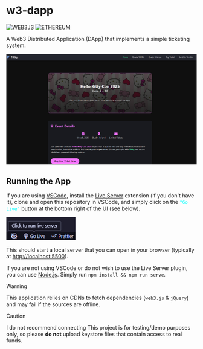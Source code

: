 # w3-dapp

[![WEB3JS](https://img.shields.io/badge/web3.js-blue?logo=web3dotjs&logoColor=blue&labelColor=white)](https://web3js.readthedocs.io/en/v1.10.0)
[![ETHEREUM](https://img.shields.io/badge/Ethereum-gray?logo=ethereum&logoColor=black&labelColor=white)](https://en.wikipedia.org/wiki/Ethereum)

A Web3 Distributed Application (DApp) that implements a simple ticketing system.

<p align="center">
    <img width=600 alt="Home Page Screenshot" src="./images/docs/png/home-page.png" />
</p>

## Running the App
If you are using [VSCode](https://code.visualstudio.com), install the [Live Server](https://marketplace.visualstudio.com/items?itemName=ritwickdey.LiveServer) extension (if you don't have it), clone and open this repository in VSCode, and simply click on the <code style="color: Cyan">"Go Live"</code> button at the bottom right of the UI (see below).

![Live Server Screenshot](./images/docs/png/live-server.png)

This should start a local server that you can open in your browser (typically at <http://localhost:5500>).

If you are not using VSCode or do not wish to use the Live Server plugin, you can use [Node.js](https://nodejs.org/en). Simply run `npm install && npm run serve`.

> [!WARNING]
> This application relies on CDNs to fetch dependencies (`web3.js` & `jQuery`) and may fail if the sources are offline.

> [!CAUTION]
> I do not recommend connecting 
> This project is for testing/demo purposes only, so please **do not** upload keystore files that contain access to real funds.
